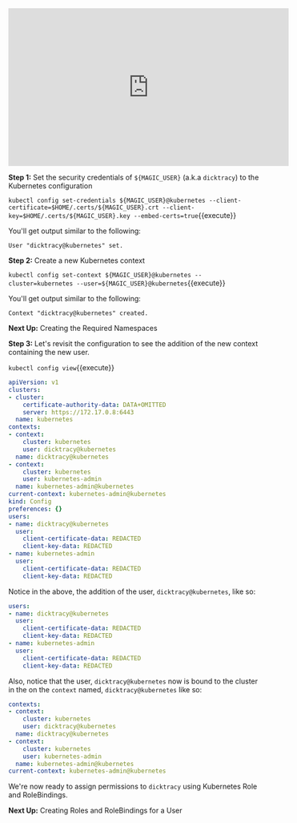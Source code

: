 <iframe width="560" height="315" src="https://www.youtube.com/embed/TPdilqnHA0c" frameborder="0" allow="accelerometer; autoplay; encrypted-media; gyroscope; picture-in-picture" allowfullscreen></iframe>

**Step 1:** Set the security credentials of `${MAGIC_USER}` (a.k.a `dicktracy`) to the Kubernetes configuration

`kubectl config set-credentials ${MAGIC_USER}@kubernetes --client-certificate=$HOME/.certs/${MAGIC_USER}.crt --client-key=$HOME/.certs/${MAGIC_USER}.key --embed-certs=true`{{execute}}

You'll get output similar to the following:

`User "dicktracy@kubernetes" set.`

**Step 2:** Create a new Kubernetes context

`kubectl config set-context ${MAGIC_USER}@kubernetes --cluster=kubernetes --user=${MAGIC_USER}@kubernetes`{{execute}}

You'll get output similar to the following:

`Context "dicktracy@kubernetes" created.`


**Next Up:** Creating the Required Namespaces

**Step 3:** Let's revisit the configuration to see the addition of the new context containing the new user.

`kubectl config view`{{execute}}

```yaml
apiVersion: v1
clusters:
- cluster:
    certificate-authority-data: DATA+OMITTED
    server: https://172.17.0.8:6443
  name: kubernetes
contexts:
- context:
    cluster: kubernetes
    user: dicktracy@kubernetes
  name: dicktracy@kubernetes
- context:
    cluster: kubernetes
    user: kubernetes-admin
  name: kubernetes-admin@kubernetes
current-context: kubernetes-admin@kubernetes
kind: Config
preferences: {}
users:
- name: dicktracy@kubernetes
  user:
    client-certificate-data: REDACTED
    client-key-data: REDACTED
- name: kubernetes-admin
  user:
    client-certificate-data: REDACTED
    client-key-data: REDACTED
```
Notice in the above, the addition of the user, `dicktracy@kubernetes`, like so:

```yaml
users:
- name: dicktracy@kubernetes
  user:
    client-certificate-data: REDACTED
    client-key-data: REDACTED
- name: kubernetes-admin
  user:
    client-certificate-data: REDACTED
    client-key-data: REDACTED
```
Also, notice that the user, `dicktracy@kubernetes` now is bound to the cluster in the on the `context` named, `dicktracy@kubernetes`
like so:

```yaml
contexts:
- context:
    cluster: kubernetes
    user: dicktracy@kubernetes
  name: dicktracy@kubernetes
- context:
    cluster: kubernetes
    user: kubernetes-admin
  name: kubernetes-admin@kubernetes
current-context: kubernetes-admin@kubernetes
```

We're now ready to assign permissions to `dicktracy` using Kubernetes Role and RoleBindings.

**Next Up:** Creating Roles and RoleBindings for a User
